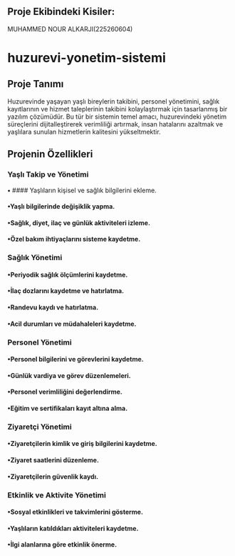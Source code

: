 ## Proje Ekibindeki Kisiler:

MUHAMMED NOUR ALKARJI(225260604)

# huzurevi-yonetim-sistemi

## Proje Tanımı

Huzurevinde yaşayan yaşlı bireylerin takibini, personel yönetimini, sağlık kayıtlarının ve hizmet taleplerinin takibini kolaylaştırmak için tasarlanmış bir yazılım çözümüdür. Bu tür bir sistemin temel amacı, huzurevindeki yönetim süreçlerini dijitalleştirerek verimliliği artırmak, insan hatalarını azaltmak ve yaşlılara sunulan hizmetlerin kalitesini yükseltmektir.

## Projenin Özellikleri

### Yaşlı Takip ve Yönetimi

**•** #### Yaşlıların kişisel ve sağlık bilgilerini ekleme.                                                           

#### •Yaşlı bilgilerinde değişiklik yapma.                                                           

#### •Sağlık, diyet, ilaç ve günlük aktiviteleri izleme.                                                           

#### •Özel bakım ihtiyaçlarını sisteme kaydetme.                                                           

### Sağlık Yönetimi

#### •Periyodik sağlık ölçümlerini kaydetme.

#### •İlaç dozlarını kaydetme ve hatırlatma.

#### •Randevu kaydı ve hatırlatma.

#### •Acil durumları ve müdahaleleri kaydetme.

### Personel Yönetimi

#### •Personel bilgilerini ve görevlerini kaydetme.

#### •Günlük vardiya ve görev düzenlemeleri.

#### •Personel verimliliğini değerlendirme.

#### •Eğitim ve sertifikaları kayıt altına alma.

### Ziyaretçi Yönetimi

#### •Ziyaretçilerin kimlik ve giriş bilgilerini kaydetme.

#### •Ziyaret saatlerini düzenleme.

#### •Ziyaretçilerin güvenlik kaydı.

### Etkinlik ve Aktivite Yönetimi

#### •Sosyal etkinlikleri ve takvimlerini gösterme.

#### •Yaşlıların katıldıkları aktiviteleri kaydetme.

#### •İlgi alanlarına göre etkinlik önerme.
